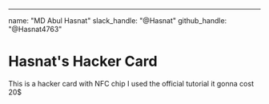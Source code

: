 ---
name: "MD Abul Hasnat"
slack_handle: "@Hasnat"
github_handle: "@Hasnat4763"


# Hasnat's Hacker Card

This is a hacker card with NFC chip
I used the official tutorial
it gonna cost 20$

